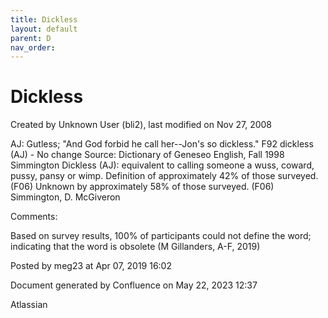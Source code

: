 ```yaml
---
title: Dickless
layout: default
parent: D
nav_order:
---
```


# Dickless

Created by  Unknown User (bli2), last modified on Nov 27, 2008

AJ: Gutless; &quot;And God forbid he call her--Jon's so dickless.&quot; F92 dickless (AJ) - No change Source: Dictionary of Geneseo English, Fall 1998 Simmington Dickless (AJ): equivalent to calling someone a wuss, coward, pussy, pansy or wimp. Definition of approximately 42% of those surveyed. (F06) Unknown by approximately 58% of those surveyed. (F06) Simmington, D. McGiveron

Comments:

Based on survey results, 100% of participants could not define the word; indicating that the word is obsolete (M Gillanders, A-F, 2019)

Posted by meg23 at Apr 07, 2019 16:02

Document generated by Confluence on May 22, 2023 12:37

Atlassian
